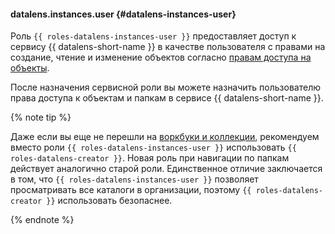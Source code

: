 #### datalens.instances.user {#datalens-instances-user}

Роль `{{ roles-datalens-instances-user }}` предоставляет доступ к сервису {{ datalens-short-name }} в качестве пользователя с правами на создание, чтение и изменение объектов согласно [правам доступа на объекты](../datalens/security/manage-access.md).

После назначения сервисной роли вы можете назначить пользователю права доступа к объектам и папкам в сервисе {{ datalens-short-name }}.

{% note tip %}

Даже если вы еще не перешли на [воркбуки и коллекции](../datalens/workbooks-collections/index.md#enable-workbooks), рекомендуем вместо роли `{{ roles-datalens-instances-user }}` использовать `{{ roles-datalens-creator }}`. Новая роль при навигации по папкам действует аналогично старой роли. Единственное отличие заключается в том, что `{{ roles-datalens-instances-user }}` позволяет просматривать все каталоги в организации, поэтому `{{ roles-datalens-creator }}` использовать безопаснее.

{% endnote %}